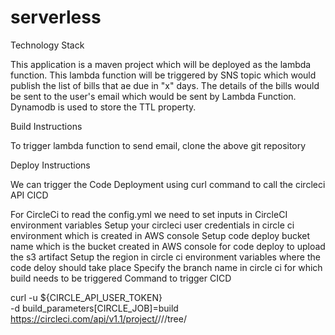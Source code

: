 # serverless

Technology Stack

This application is a maven project which will be deployed as the lambda function. This lambda function will be triggered by SNS topic which would publish the list of bills that ae due in "x" days. The details of the bills would be sent to the user's email which would be sent by Lambda Function. Dynamodb is used to store the TTL property.

Build Instructions

To trigger lambda function to send email, clone the above git repository 

Deploy Instructions

We can trigger the Code Deployment using curl command to call the circleci API
CICD

For CircleCi to read the config.yml we need to set inputs in CircleCI environment variables Setup your circleci user credentials in circle ci environment which is created in AWS console Setup code deploy bucket name which is the bucket created in AWS console for code deploy to upload the s3 artifact Setup the region in circle ci environment variables where the code deloy should take place Specify the branch name in circle ci for which build needs to be triggered Command to trigger CICD 

curl -u ${CIRCLE_API_USER_TOKEN} \
     -d build_parameters[CIRCLE_JOB]=build \
     https://circleci.com/api/v1.1/project/<vcs-type>/<org>/<repo>/tree/<branch>


